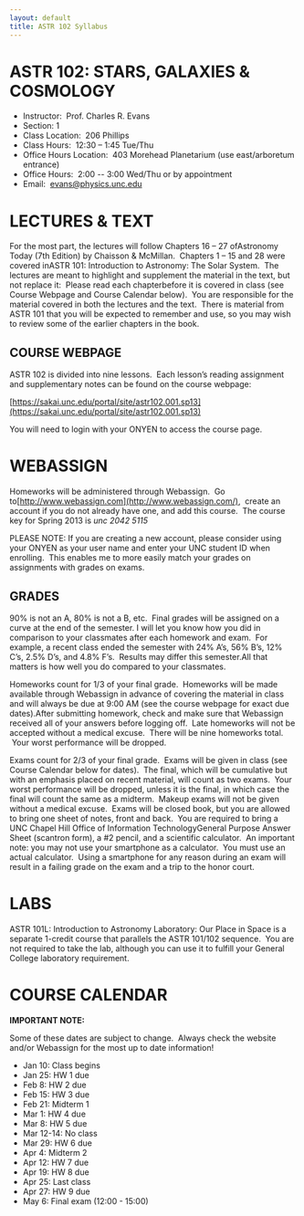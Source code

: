 ```yaml
---
layout: default
title: ASTR 102 Syllabus
---
```


ASTR 102: STARS, GALAXIES & COSMOLOGY
======================================

- Instructor:  Prof. Charles R. Evans
- Section: 1
- Class Location:  206 Phillips
- Class Hours:  12:30 – 1:45 Tue/Thu
- Office Hours Location:  403 Morehead Planetarium (use east/arboretum entrance)
- Office Hours:  2:00 -- 3:00 Wed/Thu or by appointment
- Email:  evans@physics.unc.edu

LECTURES & TEXT
===============

For the most part, the lectures will follow Chapters 16 – 27 ofAstronomy
Today (7th Edition) by Chaisson & McMillan.  Chapters 1 – 15 and 28 were
covered inASTR 101: Introduction to Astronomy: The Solar System.  The
lectures are meant to highlight and supplement the material in the text,
but not replace it:  Please read each chapterbefore it is covered in
class (see Course Webpage and Course Calendar below).  You are
responsible for the material covered in both the lectures and the text.
 There is material from ASTR 101 that you will be expected to remember
and use, so you may wish to review some of the earlier chapters in the
book.

COURSE WEBPAGE
---------------

ASTR 102 is divided into nine lessons.  Each lesson’s reading assignment
and supplementary notes can be found on the course webpage:

[https://sakai.unc.edu/portal/site/astr102.001.sp13](https://sakai.unc.edu/portal/site/astr102.001.sp13)

You will need to login with your ONYEN to access the course page.

WEBASSIGN
=========

Homeworks will be administered through Webassign.  Go
to[http://www.webassign.com](http://www.webassign.com/),  create an
account if you do not already have one, and add this course.  The course
key for Spring 2013 is *unc 2042 5115*

PLEASE NOTE: If you are creating a new account, please consider using
your ONYEN as your user name and enter your UNC student ID when
enrolling.  This enables me to more easily match your grades on
assignments with grades on exams.

GRADES
------

90% is not an A, 80% is not a B, etc.  Final grades will be assigned on
a curve at the end of the semester. I will let you know how you did in
comparison to your classmates after each homework and exam.  For
example, a recent class ended the semester with 24% A’s, 56% B’s, 12%
C’s, 2.5% D’s, and 4.8% F’s.  Results may differ this semester.All that
matters is how well you do compared to your classmates.

Homeworks count for 1/3 of your final grade.  Homeworks will be made
available through Webassign in advance of covering the material in class
and will always be due at 9:00 AM (see the course webpage for exact due
dates).After submitting homework, check and make sure that Webassign
received all of your answers before logging off.  Late homeworks will
not be accepted without a medical excuse.  There will be nine homeworks
total.  Your worst performance will be dropped.

Exams count for 2/3 of your final grade.  Exams will be given in class (see Course Calendar below for dates).  The final, which will be cumulative but with an emphasis placed on recent material, will count as two exams.  Your worst performance will be dropped, unless it is the final, in which case the final will count the same as a midterm.  Makeup exams will not be given without a medical excuse.  Exams will be closed book, but you are allowed to bring one sheet of notes, front and back.  You are required to bring a UNC Chapel Hill Office of Information TechnologyGeneral Purpose Answer Sheet (scantron form), a \#2 pencil, and a scientific calculator.  An important note: you may not use your smartphone as a calculator.  You must use an actual calculator.  Using a smartphone for any reason during an exam will result in a failing grade on the exam and a trip to the honor court.

LABS
====

ASTR 101L: Introduction to Astronomy Laboratory: Our Place in Space is a
separate 1-credit course that parallels the ASTR 101/102 sequence.  You
are not required to take the lab, although you can use it to fulfill
your General College laboratory requirement.

COURSE CALENDAR
===============

**IMPORTANT NOTE:**

Some of these dates are subject to change.  Always check the website and/or Webassign for the most up to date information!

- Jan 10: Class begins
- Jan 25: HW 1 due
- Feb 8: HW 2 due
- Feb 15: HW 3 due
- Feb 21: Midterm 1
- Mar 1: HW 4 due
- Mar 8: HW 5 due
- Mar 12-14: No class
- Mar 29: HW 6 due
- Apr 4: Midterm 2
- Apr 12: HW 7 due
- Apr 19: HW 8 due
- Apr 25: Last class
- Apr 27: HW 9 due
- May 6: Final exam (12:00 - 15:00)
